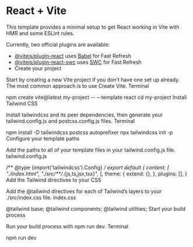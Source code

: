# React + Vite

This template provides a minimal setup to get React working in Vite with HMR and some ESLint rules.

Currently, two official plugins are available:

- [@vitejs/plugin-react](https://github.com/vitejs/vite-plugin-react/blob/main/packages/plugin-react/README.md) uses [Babel](https://babeljs.io/) for Fast Refresh
- [@vitejs/plugin-react-swc](https://github.com/vitejs/vite-plugin-react-swc) uses [SWC](https://swc.rs/) for Fast Refresh
- Create your project

Start by creating a new Vite project if you don’t have one set up already. The most common approach is to use Create Vite.
Terminal

npm create vite@latest my-project -- --template react
cd my-project
Install Tailwind CSS

Install tailwindcss and its peer dependencies, then generate your tailwind.config.js and postcss.config.js files.
Terminal

npm install -D tailwindcss postcss autoprefixer
npx tailwindcss init -p
Configure your template paths

Add the paths to all of your template files in your tailwind.config.js file.
tailwind.config.js

/** @type {import('tailwindcss').Config} */
export default {
  content: [
    "./index.html",
    "./src/**/*.{js,ts,jsx,tsx}",
  ],
  theme: {
    extend: {},
  },
  plugins: [],
}
Add the Tailwind directives to your CSS

Add the @tailwind directives for each of Tailwind’s layers to your ./src/index.css file.
index.css

@tailwind base;
@tailwind components;
@tailwind utilities;
Start your build process

Run your build process with npm run dev.
Terminal

npm run dev
